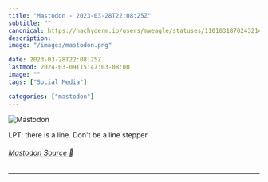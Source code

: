 ```yaml
---
title: "Mastodon - 2023-03-28T22:08:25Z"
subtitle: ""
canonical: https://hachyderm.io/users/mweagle/statuses/110103187024321419
description:
image: "/images/mastodon.png"

date: 2023-03-28T22:08:25Z
lastmod: 2024-03-09T15:47:03-08:00
image: ""
tags: ["Social Media"]

categories: ["mastodon"]
---
```

![Mastodon](/images/mastodon.png)

<p>LPT: there is a line. Don&#39;t be a line stepper.</p>


###### [Mastodon Source 🐘](https://hachyderm.io/@mweagle/110103187024321419)

___
